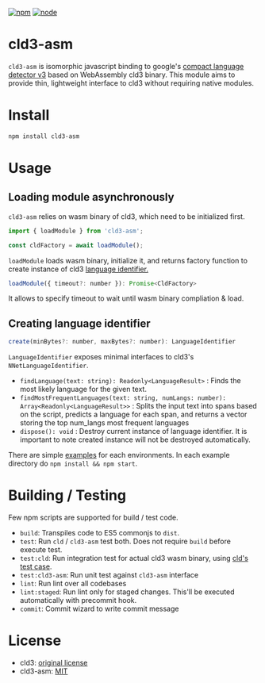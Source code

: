 [![npm](https://img.shields.io/npm/v/cld3-asm.svg)](https://www.npmjs.com/package/cld3-asm)
[![node](https://img.shields.io/badge/node-=>8.0-blue.svg?style=flat)](https://www.npmjs.com/package/cld3-asm)

# cld3-asm

`cld3-asm` is isomorphic javascript binding to google's [compact language detector v3](https://github.com/google/cld3) based on WebAssembly cld3 binary. This module aims to provide thin, lightweight interface to cld3 without requiring native modules.

# Install

```sh
npm install cld3-asm
```

# Usage

## Loading module asynchronously

`cld3-asm` relies on wasm binary of cld3, which need to be initialized first.

```js
import { loadModule } from 'cld3-asm';

const cldFactory = await loadModule();
```

`loadModule` loads wasm binary, initialize it, and returns factory function to create instance of cld3 [language identifier.](https://github.com/kwonoj/cld3-asm/blob/1a86bb67abcebc2cd0e90a83149292eb044e4122/src/cldAsmModule.ts#L70-L97)

```js
loadModule({ timeout?: number }): Promise<CldFactory>
```

It allows to specify timeout to wait until wasm binary compliation & load.

## Creating language identifier

```js
create(minBytes?: number, maxBytes?: number): LanguageIdentifier
```

`LanguageIdentifier` exposes minimal interfaces to cld3's `NNetLanguageIdentifier`.

- `findLanguage(text: string): Readonly<LanguageResult>` : Finds the most likely language for the given text.
- `findMostFrequentLanguages(text: string, numLangs: number): Array<Readonly<LanguageResult>>` : Splits the input text into spans based on the script, predicts a language for each span, and returns a vector storing the top num_langs most frequent languages
- `dispose(): void` : Destroy current instance of language identifier. It is important to note created instance will not be destroyed automatically.

There are simple [examples](https://github.com/kwonoj/cld3-asm/tree/master/examples) for each environments. In each example directory do `npm install && npm start`.

# Building / Testing

Few npm scripts are supported for build / test code.

- `build`: Transpiles code to ES5 commonjs to `dist`.
- `test`: Run `cld` / `cld3-asm` test both. Does not require `build` before execute test.
- `test:cld`: Run integration test for actual cld3 wasm binary, using [cld's test case](https://github.com/google/cld3/blob/2afbfc6f8b82cb7a5557c81862509e06f4f23ac4/src/nnet_lang_id_test.cc).
- `test:cld3-asm`: Run unit test against `cld3-asm` interface
- `lint`: Run lint over all codebases
- `lint:staged`: Run lint only for staged changes. This'll be executed automatically with precommit hook.
- `commit`: Commit wizard to write commit message

# License

- cld3: [original license](https://github.com/google/cld3/blob/master/LICENSE)
- cld3-asm: [MIT](https://github.com/kwonoj/cld3-asm/blob/master/LICENSE)